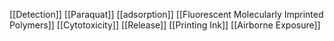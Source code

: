 [[Detection]]
[[Paraquat]]
[[adsorption]]
[[Fluorescent Molecularly Imprinted Polymers]]
[[Cytotoxicity]]
[[Release]]
[[Printing Ink]]
[[Airborne Exposure]]

